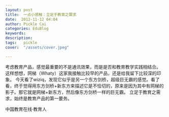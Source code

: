 ```yaml
---
layout: post  
title:  一点小感触：立足于教育之需求  
date:  2012-11-12 04:04  
author: Pickle Cai  
categories: EduBlog  
keywords: 
description:   
tags:	pickle   
cover:  "/assets/cover.jpeg"  

---  
```

    
 考虑教育产品，感觉最重要的不是通讯效果，而是是否和教育教学实践相结合。 这样想想，网梯（Whaty）这家我接触比较早的产品，还是给我留下比较深的印象。 今天看了wiziq，发现它似乎是另一个东方剑桥，超级巨无霸的感觉。看了看，终于觉得用东方剑桥+新东方来描述它是不恰切的，原来是因为其中有网梯的影子。那它就是网梯+新东方，然后像东方剑桥一样的巨无霸。 立足于教育之需求，始终是教育产品的第一要务。				

		    
 中国教育在线·教育人

